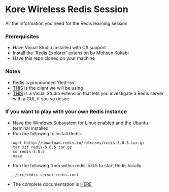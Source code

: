 # Kore Wireless Redis Session
All the information you need for the Redis learning session

### Prerequisites
* Have Visual Studio Installed with C# support
* Install the 'Redis Explorer' extension by Mohsen Kokabi
* Have this repo cloned on your machine

### Notes
* Redis is pronounced 'Red-iss'
* [THIS](https://github.com/StackExchange/StackExchange.Redis) is the client we will be using
* [THIS](https://marketplace.visualstudio.com/items?itemName=MohsenKokabi.RedisExplorer-13503) is a Visual Studio extension that lets you investigate a Redis server with a GUI, if you so desire

### If you want to play with your own Redis instance
* Have the Windows Subsystem for Linux enabled and the Ubuntu terminal installed
* Run the following to install Redis:
    ```
    wget hhttp://download.redis.io/releases/redis-5.0.5.tar.gz
    tar xzf redis-5.0.5.tar.gz
    cd redis-5.0.5
    make
    ```
* Run the following from within redis-5.0.5 to start Redis locally
    ```
    ./src/redis-server redis.conf
    ```
* The complete documentation is [HERE](https://redis.io/documentation)
